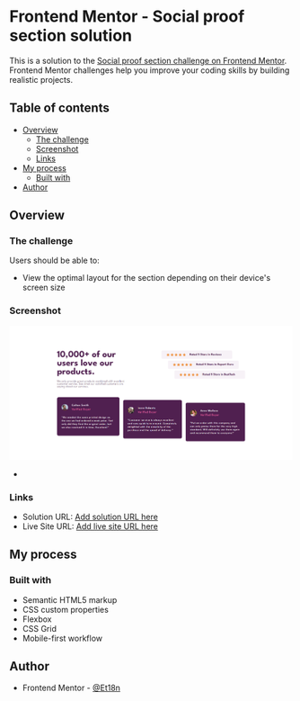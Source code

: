 # Frontend Mentor - Social proof section solution

This is a solution to the [Social proof section challenge on Frontend Mentor](https://www.frontendmentor.io/challenges/social-proof-section-6e0qTv_bA). Frontend Mentor challenges help you improve your coding skills by building realistic projects.

## Table of contents

- [Overview](#overview)
  - [The challenge](#the-challenge)
  - [Screenshot](#screenshot)
  - [Links](#links)
- [My process](#my-process)
  - [Built with](#built-with)
- [Author](#author)

## Overview

### The challenge

Users should be able to:

- View the optimal layout for the section depending on their device's screen size

### Screenshot

![](./Screenshot%202024-02-18%20174515.png)

-

### Links

- Solution URL: [Add solution URL here](https://www.frontendmentor.io/solutions/social-proof-section-56SsrBzS5L)
- Live Site URL: [Add live site URL here](https://social-proof-section-master-ruby-theta.vercel.app/)

## My process

### Built with

- Semantic HTML5 markup
- CSS custom properties
- Flexbox
- CSS Grid
- Mobile-first workflow

## Author

- Frontend Mentor - [@Et18n](https://www.frontendmentor.io/profile/Et18n)
